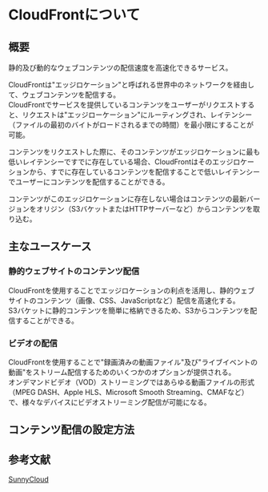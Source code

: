 # CloudFrontについて
## 概要
静的及び動的なウェブコンテンツの配信速度を高速化できるサービス。<br />

CloudFrontは"エッジロケーション"と呼ばれる世界中のネットワークを経由して、ウェブコンテンツを配信する。<br />
CloudFrontでサービスを提供しているコンテンツをユーザーがリクエストすると、リクエストは"エッジローケーション"にルーティングされ、レイテンシー（ファイルの最初のバイトがロードされるまでの時間）を最小限にすることが可能。<br />


コンテンツをリクエストした際に、そのコンテンツがエッジロケーションに最も低いレイテンシーですでに存在している場合、CloudFrontはそのエッジロケーションから、すでに存在しているコンテンツを配信することで低いレイテンシーでユーザーにコンテンツを配信することができる。<br />


コンテンツがこのエッジロケーションに存在しない場合はコンテンツの最新バージョンをオリジン（S3バケットまたはHTTPサーバーなど）からコンテンツを取り込む。<br />


## 主なユースケース

### 静的ウェブサイトのコンテンツ配信
CloudFrontを使用することでエッジロケーションの利点を活用し、静的ウェブサイトのコンテンツ（画像、CSS、JavaScriptなど）配信を高速化する。<br />
S3バケットに静的コンテンツを簡単に格納できるため、S3からコンテンツを配信することができる。<br />


### ビデオの配信
CloudFrontを使用することで"録画済みの動画ファイル"及び"ライブイベントの動画"をストリーム配信するためのいくつかのオプションが提供される。<br />
オンデマンドビデオ（VOD）ストリーミングではあらゆる動画ファイルの形式（MPEG DASH、Apple HLS、Microsoft Smooth Streaming、CMAFなど）で、様々なデバイスにビデオストリーミング配信が可能になる。<br />


## コンテンツ配信の設定方法





## 参考文献
[SunnyCloud](https://www.sunnycloud.jp/column/20210614-01/)<br />
